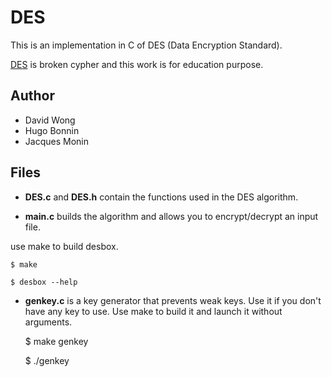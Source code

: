 DES
============

This is an implementation in C of DES (Data Encryption Standard).  

[DES][1] is broken cypher and this work is for education purpose.

[1]: http://en.wikipedia.org/wiki/Data_Encryption_Standard


Author
------

* David Wong
* Hugo Bonnin
* Jacques Monin

Files
----

* **DES.c** and **DES.h** contain the functions used in the DES algorithm.

* **main.c** builds the algorithm and allows you to encrypt/decrypt an input file.

use make to build desbox.

    $ make
    
    $ desbox --help

* **genkey.c** is a key generator that prevents weak keys. Use it if you don't have any key to use.
Use make to build it and launch it without arguments.

    $ make genkey

    $ ./genkey
